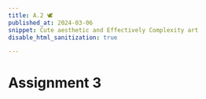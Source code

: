 ```yaml
---
title: A.2 🕊
published_at: 2024-03-06
snippet: Cute aesthetic and Effectively Complexity art
disable_html_sanitization: true

---
```

# Assignment 3

<script src="/script/c2.min.js"></script>
<script src="/script/c2.js"></script>
<canvas id="c2_example"></canvas>
	
<script>
	document.body.style.margin   = 0
	// document.body.style.overflow = `hidden`
	cnv = document.getElementById('c2_example')
	const renderer = new c2.Renderer(cnv)
	resize()

	renderer.background ('#cccccc')
	let random = new c2.Random ()

	class Agent extends c2.Cell{
	    constructor(x, y, vx, vy) {
	        x = x !== undefined ? x : random.next(renderer.width);			// x-pos of the cell
        	y = y !== undefined ? y : random.next(renderer.height);			// y-pos of the cell
        	let r = random.next(renderer.width / 40, renderer.width / 15);		// radius of the cell
	        super(x, y, r);

	        this.vx = vx !== undefined ? vx : random.next(-2, 2);		// x-velocity
	        this.vy = vy !== undefined ? vy : random.next(-2, 2);		// y-velocity
	        this.color = c2.Color.hsl(random.next(0, 30), random.next(30, 60), random.next(20, 100));		// cell's colour
	    }

	    getX() {
	        return this.p.x;
	    }

	    getY() {
	        return this.p.y;
	    }

	    getVx() {
	        return this.vx;
	    }

	    getVy() {
	    	return this.vy;
	    }

	    update(){
	        this.p.x += this.vx;
	        this.p.y += this.vy;
	        let is_collision = 0;

	        if (this.p.x < 0) {
	            this.p.x = 0;
	            this.vx *= -1;
	            is_collision = 1;
	        } else if (this.p.x > renderer.width) {
	            this.p.x = renderer.width;
	            this.vx *= -1;
	            is_collision = 3;
	        }
	        if (this.p.y < 0) {
	            this.p.y = 0;
	            this.vy *= -1;
	            is_collision = 2;
	        } else if (this.p.y > renderer.height) {
	            this.p.y = renderer.height;
	            this.vy *= -1;
	            is_collision = 4;
	        }

	        return is_collision
	    }

	    display(){
	        if (this.state != 2) {
	        	// Draw the square surrounding the dot
	            renderer.stroke(c2.Color.rgb(0, .2));
	            renderer.lineWidth(1);
	            renderer.fill(this.color);
	            renderer.polygon(this.polygon(4));

	            // Draw the dot
	            renderer.stroke('#333333');
	            renderer.lineWidth(5);
	            renderer.point(this.p.x, this.p.y);
	        }
	    }
	}

	let agents = new Array(1);
	agents[0] = new Agent();
	// for (let i = 0; i < agents.length; i++) {
	//     agents[i] = new Agent();
	// }

	renderer.draw(() => {
	    let voronoi = new c2.LimitedVoronoi();
	    voronoi.compute(agents);
	    for (let i = 0; i < agents.length; i++) {
	        agents[i].display();							// Display agent_i
	        let is_collision = agents[i].update();			// Update agent_i's velocities and check for collisions
	        if (is_collision && agents.length < 200) {		// If collided, add a new agent to create the fractal effect
	        	let x = agents[i].getX();
	        	let y = agents[i].getY();
	        	let vx = agents[i].getVx();
	        	let vy = agents[i].getVy();
	        	if (is_collision == 1){
	        		vx = random.next(0, 2)
	        		vy = random.next(-2, 2)
	        	}
	        	else if (is_collision == 3){
	        		vx = random.next(-2, 0)
	        		vy = random.next(-2, 2)
	        	}
	        	else if (is_collision == 2){
	        		vx = random.next(-2, 2)
	        		vy = random.next(0, 2)
	        	}
	        	else if (is_collision == 4){
	        		vx = random.next(-2, 2)
	        		vy = random.next(-2, 0)
	        	}
	        	let agent = new Agent(x, y, vx, vy);
	        	agents.push(agent);
	        }
	    }

	    // Glitchify
    	const glitchify = (data, chunk_max, repeats) => {
			const chunk_size = rand_int (chunk_max / 4) * 4
			const i = rand_int (data.length - 24 - chunk_size) + 24
			const front = data.slice (0, i)
			const back = data.slice (i + chunk_size, data.length)
			const result = front + back
			return repeats == 0 ? result : glitchify (result, chunk_max, repeats - 1)
		}
	    
	    // Apply glitch
        const pixels = await renderer.canvas.toDataURL("image/jpeg")
        const glitch_arr = []

	window.addEventListener('resize', resize);
	function resize() {
	    let parent = renderer.canvas.parentElement;
	    renderer.size(parent.clientWidth, parent.clientWidth / 16 * 9)};
	}
</script>
